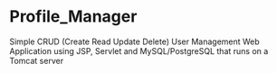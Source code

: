 # Profile_Manager
Simple CRUD (Create Read Update Delete) User Management Web Application using JSP, Servlet and MySQL/PostgreSQL that runs on a Tomcat server
